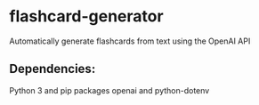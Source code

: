 # flashcard-generator
Automatically generate flashcards from text using the OpenAI API

## Dependencies:
Python 3 and pip packages openai and python-dotenv